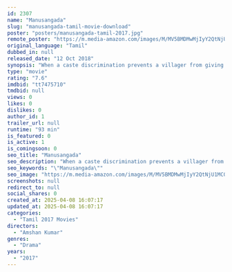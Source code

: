 ```yaml
---
id: 2307
name: "Manusangada"
slug: "manusangada-tamil-movie-download"
poster: "posters/manusangada-tamil-2017.jpg"
remote_poster: "https://m.media-amazon.com/images/M/MV5BMDMwMjIyY2QtNjU1MC00MzZmLTgwZDItYmU2ZjUzM2FlN2UyXkEyXkFqcGdeQXVyMTEzNzg0Mjkx._V1_SX300.jpg"
original_language: "Tamil"
dubbed_in: null
released_date: "12 Oct 2018"
synopsis: "When a caste discrimination prevents a villager from giving hos deceased father a rightful burial, he takes his fight for equality to court."
type: "movie"
rating: "7.6"
imdbid: "tt7475710"
tmdbid: null
views: 0
likes: 0
dislikes: 0
author_id: 1
trailer_url: null
runtime: "93 min"
is_featured: 0
is_active: 1
is_comingsoon: 0
seo_title: "Manusangada"
seo_description: "When a caste discrimination prevents a villager from giving hos deceased father a rightful burial, he takes his fight for equality to court."
seo_keywords: "\"Manusangada\""
seo_image: "https://m.media-amazon.com/images/M/MV5BMDMwMjIyY2QtNjU1MC00MzZmLTgwZDItYmU2ZjUzM2FlN2UyXkEyXkFqcGdeQXVyMTEzNzg0Mjkx._V1_SX300.jpg"
screenshots: null
redirect_to: null
social_shares: 0
created_at: 2025-04-08 16:07:17
updated_at: 2025-04-08 16:07:17
categories:
  - "Tamil 2017 Movies"
directors:
  - "Amshan Kumar"
genres:
  - "Drama"
years:
  - "2017"
---
```

